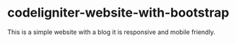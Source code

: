 # codeligniter-website-with-bootstrap
This is a simple website with a blog it  is responsive and mobile friendly.
